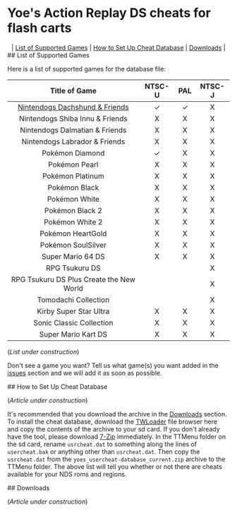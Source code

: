# Yoe's Action Replay DS cheats for flash carts

<center>
  | <a href="#compatibility">List of Supported Games</a> | <a href="#how-to-setup">How to Set Up Cheat Database</a> | <a href="#downloads">Downloads</a> |
</center>


<a id="compatibility" name="compatibility" />
## List of Supported Games

Here is a list of supported games for the database file:

| Title of Game                            | NTSC-U | PAL   | NTSC-J |
| :---:                                    | :---:  | :---: | :---:  |
| <a href="https://github.com/SparrOSDeveloperTeam/yoes-nds-cheat-database/tree/master/cheat-txts/nintendogs-dachshund">Nintendogs Dachshund & Friends</a>           | ✓      | ✓     | X      |
| Nintendogs Shiba Innu & Friends          | X      | X     | X      |
| Nintendogs Dalmatian & Friends           | X      | X     | X      |
| Nintendogs Labrador & Friends            | X      | X     | X      |
| Pokémon Diamond                          | ✓      | X     | X      |
| Pokémon Pearl                            | X      | X     | X      |
| Pokémon Platinum                         | X      | X     | X      |
| Pokémon Black                            | X      | X     | X      |
| Pokémon White                            | X      | X     | X      |
| Pokémon Black 2                          | X      | X     | X      |
| Pokémon White 2                          | X      | X     | X      |
| Pokémon HeartGold                        | X      | X     | X      |
| Pokémon SoulSilver                       | X      | X     | X      |
| Super Mario 64 DS                        | X      | X     | X      |
| RPG Tsukuru DS                           |        |       | X      |
| RPG Tsukuru DS Plus Create the New World |        |       | X      |
| Tomodachi Collection                     |        |       | X      |
| Kirby Super Star Ultra                   | X      | X     | X      |
| Sonic Classic Collection                 | X      | X     | X      |
| Super Mario Kart DS                      | X      | X     | X      |

(_List under construction_)

Don't see a game you want? Tell us what game(s) you want added in the <a href="https://github.com/SparrOSDeveloperTeam/yoes-nds-cheat-database/issues">issues</a> section and we will add it as soon as possible.


<a id="how-to-setup" name="how-to-setup" />
## How to Set Up Cheat Database

(_Article under construction_)

It's recommended that you download the archive in the <a href="#downloads">Downloads</a> section. To install the cheat database, download the <a href="https://github.com/Robz8/TWLoader/releases/download/v6.6.2/TWLoader.7z">TWLoader</a> file browser here and copy the contents of the archive to your sd card. If you don't already have the tool, please download <a href="https://www.7-zip.org/">7-Zip</a> immediately. In the TTMenu folder on the sd card, rename `usrcheat.dat` to something along the lines of `usercheat.bak` or anything other than `usrcheat.dat`. Then copy the `usrcheat.dat` from the `yoes_usercheat-database_current.zip` archive to the TTMenu folder. The above list will tell you whether or not there are cheats available for your NDS roms and regions.


<a id="downloads" name="downloads" />
## Downloads

(_Article under construction_)
